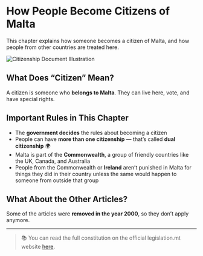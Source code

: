 # How People Become Citizens of Malta

This chapter explains how someone becomes a citizen of Malta, and how people from other countries are treated here.

![Citizenship Document Illustration](../../images/citizenship-docs.png)

## What Does “Citizen” Mean?

A citizen is someone who **belongs to Malta**. They can live here, vote, and have special rights.

## Important Rules in This Chapter

- The **government decides** the rules about becoming a citizen
- People can have **more than one citizenship** — that’s called **dual citizenship** 🌍
- Malta is part of the **Commonwealth**, a group of friendly countries like the UK, Canada, and Australia
- People from the Commonwealth or **Ireland** aren’t punished in Malta for things they did in their country unless the same would happen to someone from outside that group

## What About the Other Articles?

Some of the articles were **removed in the year 2000**, so they don’t apply anymore.

---

> 📚 You can read the full constitution on the official legislation.mt website [here](https://legislation.mt/eli/const/eng).
